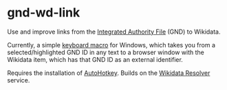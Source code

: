 # gnd-wd-link

Use and improve links from the [Integrated Authority File](https://en.wikipedia.org/wiki/Integrated_Authority_File) (GND) to Wikidata.

Currently, a simple [keyboard macro](ahk/open_wd.ahk) for Windows, which takes you from a selected/highlighted GND ID in any text to a browser window with the Wikidata item, which has that GND ID as an external identifier.

Requires the installation of [AutoHotkey](https://www.autohotkey.com/). Builds on the [Wikidata Resolver](https://tools.wmflabs.org/wikidata-todo/resolver.php) service.
